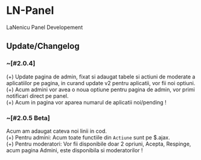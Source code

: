 # LN-Panel
LaNenicu Panel Developement

## Update/Changelog
### ~[#2.0.4]

(+) Update pagina de admin, fixat si adaugat tabele si actiuni de moderate a aplicatiilor pe pagina, in curand update v2 pentru aplicatii, vor fii noi optiuni. <br />
(+) Acum admini vor avea o noua optiune pentru pagina de admin, vor primi notificari direct pe panel. <br />
(+) Acum in pagina vor aparea numarul de aplicatii noi/pending ! <br />

### ~[#2.0.5 Beta]
Acum am adaugat cateva noi linii in cod. <br />
(+) Pentru admini: Acum toate functiile din `Actiune` sunt pe $.ajax. <br />
(+) Pentru moderatori: Vor fii disponibile doar 2 opriuni, Acepta, Respinge, acum pagina Admini, este disponibila si moderatorilor ! <br />
